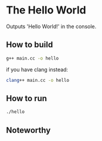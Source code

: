 # The Hello World

Outputs 'Hello World!' in the console.

## How to build

```bash
g++ main.cc -o hello
```

if you have clang instead:

```bash
clang++ main.cc -o hello
```

## How to run

```bash
./hello
```

## Noteworthy

